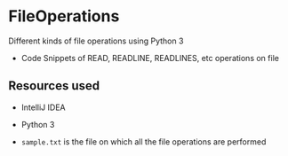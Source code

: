 # FileOperations
Different kinds of file operations using Python 3 

* Code Snippets of READ, READLINE, READLINES, etc operations on file

## Resources used

* IntelliJ IDEA

* Python 3

* `sample.txt` is the file on which all the file operations are performed
